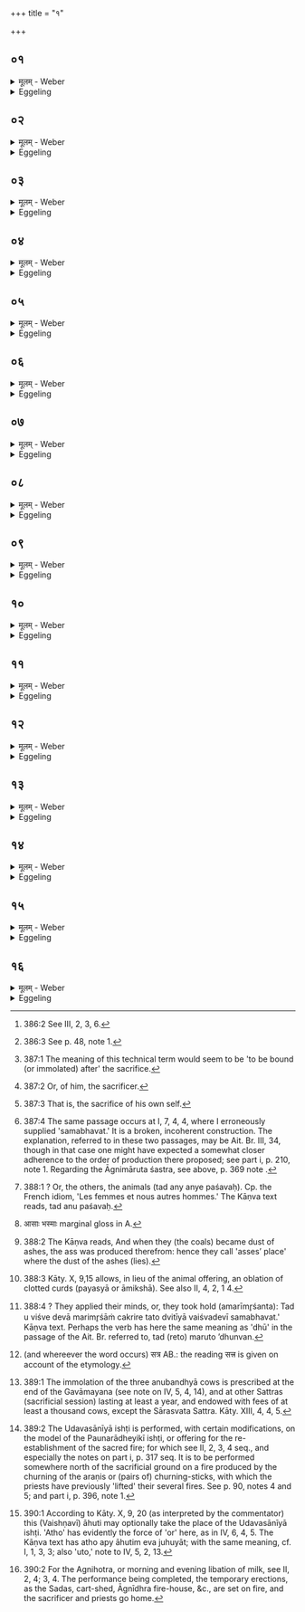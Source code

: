+++
title = "१"

+++






##  ०१
<details><summary>मूलम् - Weber</summary>

आदित्ये᳘न चरु᳘णोदयनी᳘येन प्र᳘चरति॥  
तद्य᳘दादित्य᳘श्चरुर्भ᳘वति य᳘देॗवैनामदो᳘ देवा अ᳘ब्रुवंस्त᳘वैव᳘ प्रायणी᳘यस्त᳘वोदयनी᳘य इ᳘ति त᳘मेॗवास्या एत᳘दुभय᳘त्र भागं᳘ करोति॥
</details>

<details><summary>Eggeling</summary>

1. He proceeds with the rice-pap to Aditi, as the concluding oblation. The reason why there is a rice-pap for Aditi is this. Because, on that former occasion [^egg_897], the gods said to her, 'Thine forsooth shall be the opening, and thine the concluding oblation,' therefore he prepares that share for her at both ends (of the Soma-sacrifice).

[^egg_897]: 386:2 See III, 2, 3, 6.
</details>


##  ०२
<details><summary>मूलम् - Weber</summary>

स य᳘दमु᳘त्र रा᳘जानं क्रेष्य᳘न्नुपप्रैष्यन्य᳘जते॥  
त᳘स्मात्त᳘त्प्रायणी᳘यं नामा᳘थ यद᳘त्रावभृथा᳘दुदे᳘त्य य᳘जते त᳘स्मादेत᳘दुदयनी᳘यं ना᳘म तद्वा᳘ एत᳘त्समान᳘मेव᳘ हविर᳘दित्या एव᳘ प्रायणी᳘यम᳘दित्या उदयनी᳘यमिॗयᳫं ह्येवा᳘दितिः॥
</details>

<details><summary>Eggeling</summary>

2. And because, on that occasion, he offers when about to go forth (upa-pra-i) to buy the king (Soma), therefore that (opening oblation) is called Prāyaṇīya. And because he now offers after coming out (ud-ā-i) from the expiatory bath, therefore this (concluding oblation) is called Udayaṇīya [^egg_898]. For this indeed is one and the same oblation: to Aditi belongs the opening, to Aditi the concluding (oblation); for Aditi is this (earth).

[^egg_898]: 386:3 See p. 48, note 1.
</details>


##  ०३
<details><summary>मूलम् - Weber</summary>

स वै᳘ पॗथ्यामेवा᳘ग्रे स्वस्तिं᳘ यजति॥  
त᳘द्देवा अ᳘प्रज्ञायमाने वाॗचैव प्र᳘त्यपद्यन्त वाचा हि᳘ मुग्धम् प्रज्ञायते ऽथा᳘त्र प्र᳘ज्ञाते यथापूर्वं᳘ करोति॥
</details>

<details><summary>Eggeling</summary>

3. To Pathyā Svasti he offers first (at the opening sacrifice): then the gods, through speech, saw their way in what was unknown to them, for by speech the confused becomes known. But now that it is known, he performs in the proper order.
</details>


##  ०४
<details><summary>मूलम् - Weber</summary>

सो ऽग्नि᳘मेव᳘ प्रथमं᳘ यजति॥  
अ᳘थ सो᳘मम᳘थ सविता᳘रम᳘थ पॗथ्याᳫं स्वस्तिमथा᳘दितिं वाग्वै᳘ पॗथ्या स्वस्ति᳘रियम᳘दितिरस्या᳘मेव त᳘द्देवा वा᳘चम् प्र᳘त्यष्ठापयॗन्त्सेयं वा᳘गस्याम् प्र᳘तिष्ठिता वदति॥
</details>

<details><summary>Eggeling</summary>

4. To Agni he offers first, then to Soma, then to Savitr̥, then to Pathyā Svasti, then to Aditi, Now Pathyā Svasti (the wishing of a 'happy journey')

is speech, and Aditi is this (earth): on her the gods thereby established speech, and thus established thereon speech speaks here.
</details>


##  ०५
<details><summary>मूलम् - Weber</summary>

अ᳘थ मैत्रावरुणीं᳘ वशा᳘मनूब᳘न्ध्यामा᳘लभते॥  
स᳘ एॗषो ऽन्य᳘ एव᳘ यज्ञ᳘स्तायते पशुबन्ध᳘ एव᳘ समिष्टयजूं᳘षिॗ ह्येवा᳘न्तो यज्ञ᳘स्य॥
</details>

<details><summary>Eggeling</summary>

5. Thereupon he slaughters a barren anūbandhyā [^egg_899] cow for Mitra and Varuṇa. And this indeed is performed as a different sacrifice, and that an animal offering; for the Samishṭayajus form the end of the sacrifice.

[^egg_899]: 387:1 The meaning of this technical term would seem to be 'to be bound (or immolated) after' the sacrifice.
</details>


##  ०६
<details><summary>मूलम् - Weber</summary>

तद्य᳘न्मैत्रावरुणी᳘ वशा भ᳘वति॥  
यद्वा᳘ ईजान᳘स्यॗ स्विष्टम् भ᳘वति मिॗत्रो ऽस्य त᳘द्गृह्णाति य᳘द्वस्य दु᳘रिष्टम् भ᳘वति व᳘रुणो ऽस्य त᳘द्गृह्णाति॥
</details>

<details><summary>Eggeling</summary>

6. The reason why there is a barren cow for Mitra and Varuṇa is this. Whatever part of his (sacrifice) [^egg_900] who has offered is well-offered that part of his Mitra takes, and whatever is ill-offered that Varuṇa takes.

[^egg_900]: 387:2 Or, of him, the sacrificer.
</details>


##  ०७
<details><summary>मूलम् - Weber</summary>

त᳘दाहुः᳟᳟॥  
क्वे जाॗनो ऽभूदि᳘ति तद्य᳘देॗवास्या᳘त्र मिॗत्रः स्विष्टं गृह्णा᳘ति त᳘देॗवास्मा एत᳘या प्रीतः᳘ प्रत्य᳘वसृजति य᳘दु चास्य व᳘रुणो दु᳘रिष्टं गृह्णा᳘ति त᳘च्चैॗवास्मा एत᳘या प्रीॗतः स्विष्टं करो᳘ति त᳘दु चास्मै प्रत्य᳘वसृजतिॗ सो ऽस्यैष स्व᳘ एव᳘ यज्ञो᳘ भवति स्व᳘ᳫं᳘ सुकृत᳘म्॥
</details>

<details><summary>Eggeling</summary>

7. Then they say, 'What has become of the sacrificer?'--whatever well-offered part of his (sacrifice) Mitra here takes, that he now again surrenders to him, being pleased with this (cow); and whatever ill-offered part of his Varuṇa takes, that indeed he makes well-offered for him, being pleased with this (cow), and surrenders it again to him. This forsooth is his own sacrifice [^egg_901], his own merit.

[^egg_901]: 387:3 That is, the sacrifice of his own self.
</details>


##  ०८
<details><summary>मूलम् - Weber</summary>

तद्य᳘न्मैत्रावरुणी᳘ वशा भ᳘वति॥  
य᳘त्र वै᳘ देवा रे᳘तः सिक्तम् प्रा᳘जनयंस्त᳘दाग्निमारुतमि᳘त्युक्थं त᳘स्मिंस्तद्व्या᳘ख्यायते य᳘था त᳘द्देवा रे᳘तः प्रा᳘जनयंस्ततो᳘ ऽङ्गाराः स᳘मभवन्न᳘ङ्गारेभ्यो᳘ ऽङ्गिरसस्तद᳘न्वन्ये᳘ पश᳘वः॥
</details>

<details><summary>Eggeling</summary>

8. And again, why there is a barren cow for Mitra and Varuṇa. Now, when the gods caused the cast seed to spring,--there is that śastra called Āgnimāruta [^egg_902]: in connection therewith it is explained how

[^egg_902]: 387:4 The same passage occurs at I, 7, 4, 4, where I erroneously supplied 'samabhavat.' It is a broken, incoherent construction. The explanation, referred to in these two passages, may be Ait. Br. III, 34, though in that case one might have expected a somewhat closer adherence to the order of production there proposed;  see part i, p. 210, note 1. Regarding the Āgnimāruta śastra, see above, p. 369 note .

the gods caused that seed to spring. From it the coals (aṅgāra) sprung, and from the coals the Aṅgiras; and after that the other animals [^egg_903].

[^egg_903]: 388:1 ? Or, the others, the animals (tad any anye paśavaḥ). Cp. the French idiom, 'Les femmes et nous autres hommes.' The Kāṇva text reads, tad anu paśavaḥ.
</details>


##  ०९
<details><summary>मूलम् - Weber</summary>

अ᳘थ यदा᳘साः [^wbr_1] पांस᳘वः पर्य᳘शिष्यन्त॥  
त᳘तो गर्दभः स᳘मभवत्त᳘स्माद्य᳘त्र पांसुलम् भ᳘वति गर्दभस्था᳘नमिव बते᳘त्याहुर᳘थ यदा न क᳘श्चन र᳘सः पर्य᳘शिष्यत त᳘त एषा᳘ मैत्रावरुणी᳘ वशा स᳘मभवत्त᳘स्मादेषा न प्र᳘जायते र᳘साद्धि रे᳘तः सम्भ᳘वति रे᳘तसः पश᳘वस्तद्य᳘दन्ततः᳘ सम᳘भवत्त᳘स्माद᳘न्तं यज्ञस्या᳘नुवर्तते त᳘स्माद्वा᳘ एषा᳘त्र मैत्रावरुणी᳘ वशा᳘वकॢप्ततमा भवति य᳘दि वशां न᳘ विन्देद᳘प्युक्षवश᳘ एव᳘ स्यात्॥  

[^wbr_1]: आसाः भस्माः marginal gloss in A.
</details>

<details><summary>Eggeling</summary>

9. Then the dust of the ashes which remained: therefrom the ass was produced,--hence when it is dusty anywhere, people say, 'A very place for asses, forsooth [^egg_904]!' And when no sap whatever remained,--thence was produced that barren cow belonging to Mitra and Varuṇa; wherefore that (cow) does not bring forth, for from sap seed is produced, and from seed cattle. And because she was produced at the end, therefore she comes after the end of the sacrifice. Hence also a barren cow for Mitra and Varuṇa is the most proper here: if he cannot obtain a barren cow, it may also be a bullock [^egg_905].

[^egg_904]: 388:2 The Kāṇva reads, And when they (the coals) became dust of ashes, the ass was produced therefrom: hence they call 'asses’ place' where the dust of the ashes (lies).

[^egg_905]: 388:3 Kāty. X, 9,15 allows, in lieu of the animal offering, an oblation of clotted curds (payasyā or āmikshā). See also II, 4, 2, 1 4.
</details>


##  १०
<details><summary>मूलम् - Weber</summary>

अथे᳘तरं वि᳘श्वे देवा᳘ अमरीमृत्स्यन्त॥  
त᳘तो वैश्वदेवी स᳘मभवद᳘थ बार्हस्पत्या सो ऽन्तो᳘ ऽन्तो हि बृ᳘हस्प᳘तिः॥
</details>

<details><summary>Eggeling</summary>

10. Then the Viśve Devāḥ applied themselves [^egg_906] a second time: thence the Vaiśvadevī (cow) was produced; then the Bārhaspatyā: that is the end, for Br̥haspati is the end.

[^egg_906]: 388:4 ? They applied their minds, or, they took hold (amarīmr̥śanta): Tad u viśve devā marimr̥śāṁ cakrire tato dvitīyā vaiśvadevī samabhavat.' Kāṇva text. Perhaps the verb has here the same meaning as 'dhū' in the passage of the Ait. Br. referred to, tad (reto) maruto ’dhunvan.
</details>


##  ११
<details><summary>मूलम् - Weber</summary>

स यः᳘ सह᳘स्रं वा भू᳘यो वा दद्या᳘त्॥  
स᳘ एनाः स᳘र्वा आ᳘लभेत स᳘र्वं वै त᳘स्याप्त᳘म् भवति स᳘र्वं जितं यः᳘ सह᳘स्रं वा भूयो वा द᳘दाति स᳘र्वमेता᳘ एव᳘मेव᳘ यथापूर्व᳘म् मैत्रावरुणी᳘मेवाग्रे᳘ ऽथ वैश्वदेवीम᳘थ बार्हस्पत्य᳘म्॥
</details>

<details><summary>Eggeling</summary>

11. And whosoever gives a thousand or more

 (cows to the priests), he will slaughter all these;--indeed, everything is obtained, everything conquered by him who gives a thousand or more. Those (three) cows are everything, (when offered) thus in the proper order: first one to Mitra and Varuṇa, then one to the All-gods, then one to Br̥haspati.
</details>


##  १२
<details><summary>मूलम् - Weber</summary>

अ᳘थो ये᳘ दीर्घसत्त्रमा᳘सीरन् [^wbr_2] ॥  
संवत्सरं᳘ वा भू᳘यो वा त᳘ एनाः स᳘र्वा आ᳘लभेरन्त्स᳘र्वं वै ते᳘षामाप्त᳘म् भवति स᳘र्वं जितं ये दीर्घसत्त्रमा᳘सते संवत्सरं᳘ वा भू᳘यो वा स᳘र्वमेता᳘ एव᳘मेव᳘ यथापूर्व᳘म्॥  

[^wbr_2]: (and whereever the word occurs) सत्र AB.: the reading सत्त्र is given on account of the etymology.
</details>

<details><summary>Eggeling</summary>

12. And those who perform a long sacrificial session, for a year or more, they will slaughter all these [^egg_907];--indeed everything is obtained, everything conquered by those who perform a long sacrificial session, for a year or more: those (cows) are everything, (when offered) thus in the proper order.

[^egg_907]: 389:1 The immolation of the three anubandhyā cows is prescribed at the end of the Gavāmayana (see note on IV, 5, 4, 14), and at other Sattras (sacrificial session) lasting at least a year, and endowed with fees of at least a thousand cows, except the Sārasvata Sattra. Kāty. XIII, 4, 4, 5.
</details>


##  १३
<details><summary>मूलम् - Weber</summary>

अ᳘थोदवसानी᳘यये᳘ष्ट्या यजते॥  
स᳘ आग्नेयम् प᳘ञ्चकपालम् पुरोडा᳘शं नि᳘र्वपति त᳘स्य प᳘ञ्चपदाः पङ्क्त᳘यो याज्यानुवाॗक्या भवन्ति यात᳘यामेव वा᳘ एत᳘दीजान᳘स्य यज्ञो᳘ भवतिॗ सो ऽस्मात्प᳘राङिव भवत्यग्निर्वै स᳘र्वे यज्ञा᳘ अग्नौ हि स᳘र्वान्यज्ञा᳘ᳫं᳘स्तन्व᳘ते ये᳘ च पाकयज्ञा ये चे᳘तरे त᳘द्यज्ञ᳘मेॗवैतत्पु᳘नरा᳘रभते त᳘थास्या᳘यातयामा यज्ञो भ᳘वति त᳘थो अस्मान्न प᳘राङ् भवति॥
</details>

<details><summary>Eggeling</summary>

13. Thereupon he performs the Udavasānīyā ishṭi (completing oblation). He prepares a cake on five potsherds for Agni. Its invitatory and offering prayers are five-footed paṅktis [^egg_908]. For at this time the sacrifice of him who has sacrificed is, as it were, exhausted in strength: it, as it were, passes away from him. Now all sacrifices are Agni, since all sacrifices are performed in him, the domestic sacrifices as well as others. He thus takes hold again of the sacrifice, and thus that sacrifice of his is

[^egg_908]: 389:2 The Udavasānīyā ishṭi is performed, with certain modifications, on the model of the Paunarādheyikī ishṭi, or offering for the re-establishment of the sacred fire; for which see II, 2, 3, 4 seq., and especially the notes on part i, p. 317 seq. It is to be performed somewhere north of the sacrificial ground on a fire produced by the churning of the araṇis or (pairs of) churning-sticks, with which the priests have previously 'lifted' their several fires. See p. 90, notes 4 and 5; and part i, p. 396, note 1.

not exhausted in strength, and does not pass away from him.
</details>


##  १४
<details><summary>मूलम् - Weber</summary>

तद्यत्प᳘ञ्चकपालः पुरोडा᳘शो भ᳘वति॥  
प᳘ञ्चपदाः पङ्क्त᳘यो याज्यानुवाॗक्याः पा᳘ङ्क्तो वै᳘ यज्ञस्त᳘द्यज्ञ᳘मेॗवैतत्पु᳘नरा᳘रभते त᳘थास्या᳘यातयामा यज्ञो भ᳘वति त᳘थो अस्मान्न प᳘राङ् भवति॥
</details>

<details><summary>Eggeling</summary>

14. The reason why the cake is one on five potsherds, and the invitatory and offering prayers are paṅktis (verses of five feet), is that the sacrifice is fivefold. He thus takes hold again of the sacrifice, and thus that sacrifice of his is not exhausted in strength, and does not pass away from him.
</details>


##  १५
<details><summary>मूलम् - Weber</summary>

त᳘स्य हि᳘रण्यं द᳘क्षिणा॥  
आग्नेयो वा᳘ एष᳘ यज्ञो᳘ भवत्यग्ने रे᳘तो हि᳘रण्यं त᳘स्माद्धि᳘रण्यं द᳘क्षिणानड्वा᳘न्वा स हि व᳘हेनाग्नेॗयो ऽग्नि᳘दग्धमिव ह्य᳘स्य व᳘हम् भ᳘वति॥
</details>

<details><summary>Eggeling</summary>

15. The priests’ fee for it is gold; for this is a sacrifice to Agni, and gold is Agni's seed: therefore the priests’ fee is gold. Or an ox, for such a one is of Agni's nature as regards its shoulder, since its shoulder (bearing the yoke) is as if burnt by fire.
</details>


##  १६
<details><summary>मूलम् - Weber</summary>

अ᳘थो चतुर्गृहीत᳘मेवा᳘ज्यं गृहीत्वा᳟॥  
वैष्णव्य᳘र्चा᳘ जुहोत्युरु᳘ विष्णो वि᳘क्रमस्वोरु क्ष᳘याय नस्कृधि घृतं᳘ घृतयोने पिब प्र᳘-प्र यज्ञ᳘पतिं तिर स्वाहे᳘ति यज्ञो वै वि᳘ष्णुस्त᳘द्यज्ञ᳘मेॗवैतत्पु᳘नरा᳘रभते त᳘थास्या᳘यातयामा यज्ञो भ᳘वति त᳘थो अस्मान्न प᳘राङ् भवति त᳘त्रो य᳘छक्नुयात्त᳘द्दद्याॗन्नादक्षिण᳘ᳫं᳘ हविः᳘ स्यादि᳘तिॗ ह्याहुर᳘थ य᳘देॗवैॗषोदवसानीये᳘ष्टिः संति᳘ष्ठते᳘ ऽथ सायमाहुतिं᳘ जुहो᳘ति काल᳘ एव᳘ प्रातराहुति᳘म्॥
</details>
<details><summary>Eggeling</summary>

16. Or [^egg_909], he takes ghee in five ladlings, and offers it with the verse to Vishṇu (Vāj. S. V, 38), 'Stride thou widely, O Vishṇu, make wide room for our abode! drink the ghee, thou born of ghee, and speed the lord of the sacrifice ever onwards, Hail!' For Vishṇu is the sacrifice: he thus takes hold again of the sacrifice, and thus his sacrifice is not exhausted in strength, and does not pass away from him. And let him on this occasion give as much as he can afford, for no offering, they say, should be without a Dakshiṇā. When this Udavasānīyā-ishṭi is completed, he offers the (ordinary) evening (milk) offering [^egg_910],--but the morning offering at its proper time.

[^egg_909]: 390:1 According to Kāty. X, 9, 20 (as interpreted by the commentator) this (Vaishṇavī) āhuti may optionally take the place of the Udavasānīyā ishṭi. 'Atho' has evidently the force of 'or' here, as in IV, 6, 4, 5. The Kāṇva text has atho apy āhutim eva juhuyāt; with the same meaning, cf. I, 1, 3, 3; also 'uto,' note to IV, 5, 2, 13.

[^egg_910]: 390:2 For the Agnihotra, or morning and evening libation of milk, see II, 2, 4; 3, 4. The performance being completed, the temporary  erections, as the Sadas, cart-shed, Āgnīdhra fire-house, &c., are set on fire, and the sacrificer and priests go home.
</details>

